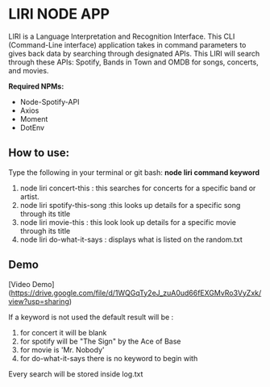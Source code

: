 # LIRI NODE APP

LIRI is a Language Interpretation and Recognition Interface. This CLI (Command-Line interface) application takes in command parameters to gives back data by searching through designated APIs. This LIRI will search through these APIs: Spotify, Bands in Town and OMDB for songs, concerts, and movies.

**Required NPMs:**
- Node-Spotify-API
- Axios
- Moment
- DotEnv

## How to use:
Type the following in your terminal or git bash:
**node liri command keyword** 
  1. node liri concert-this : this searches for concerts for a specific band or artist.
  2. node liri spotify-this-song :this looks up details for a specific song through its title
  3. node liri movie-this : this look look up details for a specific movie through its title
  4. node liri do-what-it-says : displays what is listed on the random.txt 
 
  
 ## Demo ##
 
 [Video Demo] (https://drive.google.com/file/d/1WQGqTy2eJ_zuA0ud66fEXGMvRo3VyZxk/view?usp=sharing)
 

If a keyword is not used the default result will be :
1. for concert it will be blank
2. for spotify will be "The Sign" by the Ace of Base
3. for movie  is 'Mr. Nobody'
4. for do-what-it-says there is no keyword to begin with 


Every search will be stored inside log.txt
